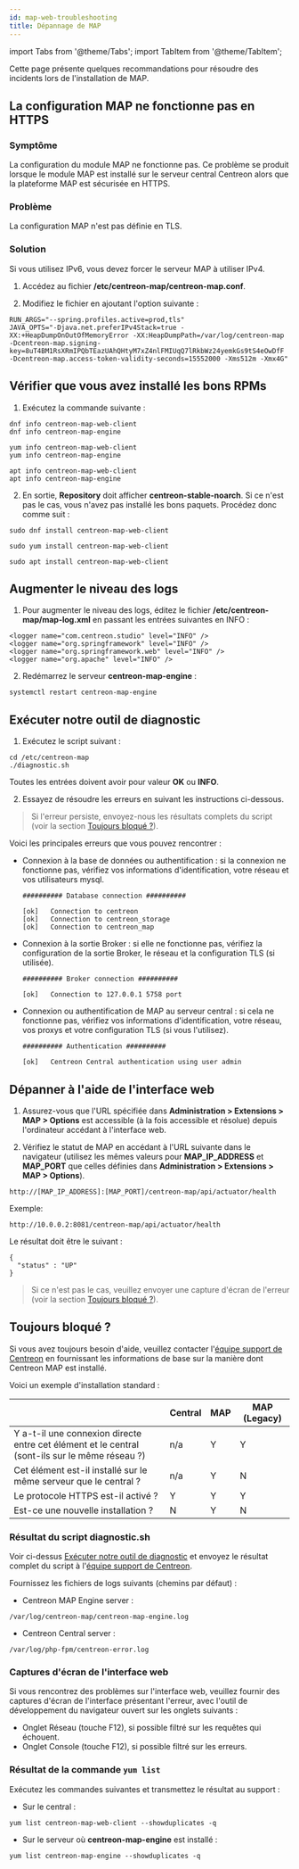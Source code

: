 ```yaml
---
id: map-web-troubleshooting
title: Dépannage de MAP
---
```

import Tabs from '@theme/Tabs';
import TabItem from '@theme/TabItem';

Cette page présente quelques recommandations pour résoudre des incidents lors de l'installation de MAP.

## La configuration MAP ne fonctionne pas en HTTPS

### Symptôme

La configuration du module MAP ne fonctionne pas. Ce problème se produit lorsque le module MAP est installé sur le serveur central Centreon alors que la plateforme MAP est sécurisée en HTTPS.

### Problème

La configuration MAP n'est pas définie en TLS.

### Solution

Si vous utilisez IPv6, vous devez forcer le serveur MAP à utiliser IPv4. 

1. Accédez au fichier **/etc/centreon-map/centreon-map.conf**.

2. Modifiez le fichier en ajoutant l'option suivante :

  ```shell
  RUN_ARGS="--spring.profiles.active=prod,tls"
  JAVA_OPTS="-Djava.net.preferIPv4Stack=true -XX:+HeapDumpOnOutOfMemoryError -XX:HeapDumpPath=/var/log/centreon-map -Dcentreon-map.signing-key=8uT4BM1RsXRmIPQbTEazUAhQHtyM7xZ4nlFMIUqQ7lRkbWz24yemkGs9tS4eOwDfF -Dcentreon-map.access-token-validity-seconds=15552000 -Xms512m -Xmx4G"
  ``` 

## Vérifier que vous avez installé les bons RPMs

1. Exécutez la commande suivante :

  <Tabs groupId="sync">
  <TabItem value="Alma / RHEL / Oracle Linux 8" label="Alma / RHEL / Oracle Linux 8">
  
  ```shell
  dnf info centreon-map-web-client
  dnf info centreon-map-engine
  ```
  
  </TabItem>
  <TabItem value="CentOS 7" label="CentOS 7">

  ```shell
  yum info centreon-map-web-client
  yum info centreon-map-engine
  ``` 
  
  </TabItem>
  <TabItem value="Debian" label="Debian">

  ```shell
  apt info centreon-map-web-client
  apt info centreon-map-engine
  ``` 
  
  </TabItem>
  </Tabs>

2. En sortie, **Repository** doit afficher **centreon-stable-noarch**. Si ce n'est pas le cas, vous n'avez pas installé les bons paquets. Procédez donc comme suit :

  <Tabs groupId="sync">
  <TabItem value="Alma / RHEL / Oracle Linux 8" label="Alma / RHEL / Oracle Linux 8">
  
  ```shell
  sudo dnf install centreon-map-web-client
  ```
  
  </TabItem>
  <TabItem value="CentOS 7" label="CentOS 7">
  
  ```shell
  sudo yum install centreon-map-web-client
  ```
  
  </TabItem>
  <TabItem value="Debian" label="Debian">
  
  ```shell
  sudo apt install centreon-map-web-client
  ```
  
  </TabItem>
  </Tabs>

## Augmenter le niveau des logs

1. Pour augmenter le niveau des logs, éditez le fichier **/etc/centreon-map/map-log.xml** en passant les entrées suivantes en INFO :

  ```shell
  <logger name="com.centreon.studio" level="INFO" />
  <logger name="org.springframework" level="INFO" />
  <logger name="org.springframework.web" level="INFO" />
  <logger name="org.apache" level="INFO" />
  ```
  
2. Redémarrez le serveur **centreon-map-engine** :

  ```shell
  systemctl restart centreon-map-engine
  ```

## Exécuter notre outil de diagnostic

1. Exécutez le script suivant :

  ```shell
  cd /etc/centreon-map
  ./diagnostic.sh
  ```
  
  Toutes les entrées doivent avoir pour valeur **OK** ou **INFO**.

2. Essayez de résoudre les erreurs en suivant les instructions ci-dessous.

> Si l'erreur persiste, envoyez-nous les résultats complets du script (voir la section [Toujours bloqué ?](#toujours-bloqué)).
 
Voici les principales erreurs que vous pouvez rencontrer :

- Connexion à la base de données ou authentification : si la connexion ne fonctionne pas, vérifiez vos informations d'identification, votre réseau et vos utilisateurs mysql.

  ```shell
  ########## Database connection ##########

  [ok]   Connection to centreon
  [ok]   Connection to centreon_storage
  [ok]   Connection to centreon_map
  ```

- Connexion à la sortie Broker : si elle ne fonctionne pas, vérifiez la configuration de la sortie Broker, le réseau et la configuration TLS (si utilisée).

  ```shell
  ########## Broker connection ##########
  
  [ok]   Connection to 127.0.0.1 5758 port
   ```

- Connexion ou authentification de MAP au serveur central : si cela ne fonctionne pas, vérifiez vos informations d'identification, votre réseau, vos proxys et votre configuration TLS (si vous l'utilisez).

  ```shell
  ########## Authentication ##########
  
  [ok]   Centreon Central authentication using user admin
  ``` 

## Dépanner à l'aide de l'interface web

1. Assurez-vous que l'URL spécifiée dans **Administration > Extensions > MAP > Options** est accessible (à la fois accessible et résolue) depuis l'ordinateur accédant à l'interface web.

2. Vérifiez le statut de MAP en accédant à l'URL suivante dans le navigateur (utilisez les mêmes valeurs pour **MAP_IP_ADDRESS** et **MAP_PORT** que celles définies dans **Administration > Extensions > MAP > Options**).

  ```shell
  http://[MAP_IP_ADDRESS]:[MAP_PORT]/centreon-map/api/actuator/health
  ```
  
  Exemple:
  
  ```shell
  http://10.0.0.2:8081/centreon-map/api/actuator/health
  ```
  
  Le résultat doit être le suivant :
  
  ```shell
  {
    "status" : "UP"
  }
  ```
  
  > Si ce n'est pas le cas, veuillez envoyer une capture d'écran de l'erreur (voir la section [Toujours bloqué ?](#toujours-bloqué)).

## Toujours bloqué ?

Si vous avez toujours besoin d'aide, veuillez contacter l'[équipe support de Centreon](https://support.centreon.com/) en fournissant les informations de base sur la manière dont Centreon MAP est installé.

Voici un exemple d'installation standard :

|            | Central | MAP | MAP (Legacy) |
|------------|------|--------|--------|
|Y a-t-il une connexion directe entre cet élément et le central (sont-ils sur le même réseau ?)|n/a|Y|Y|
|Cet élément est-il installé sur le même serveur que le central ?   |n/a|Y|N|
|Le protocole HTTPS est-il activé ?  |Y|Y|Y|
|Est-ce une nouvelle installation ? |N|Y|N|

### Résultat du script diagnostic.sh

Voir ci-dessus [Exécuter notre outil de diagnostic](#exécuter-notre-outil-de-diagnostic) et envoyez le résultat complet du script à l'[équipe support de Centreon](https://support.centreon.com/).

Fournissez les fichiers de logs suivants (chemins par défaut) :

  - Centreon MAP Engine server :
   
   ```shell
   /var/log/centreon-map/centreon-map-engine.log
   ```

  - Centreon Central server :
   ```shell
   /var/log/php-fpm/centreon-error.log
   ```

### Captures d'écran de l'interface web

Si vous rencontrez des problèmes sur l'interface web, veuillez fournir des captures d'écran de l'interface présentant l'erreur, avec l'outil de développement du navigateur ouvert sur les onglets suivants :
  
  - Onglet Réseau (touche F12), si possible filtré sur les requêtes qui échouent.
  - Onglet Console (touche F12), si possible filtré sur les erreurs.

### Résultat de la commande `yum list`

Exécutez les commandes suivantes et transmettez le résultat au support :

  - Sur le central :
  
  ```shell
  yum list centreon-map-web-client --showduplicates -q
  ```
    
  - Sur le serveur où **centreon-map-engine** est installé :
  
  ```shell
  yum list centreon-map-engine --showduplicates -q
  ```
